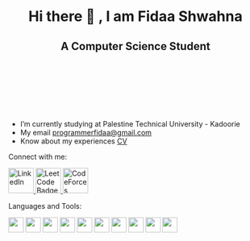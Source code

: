 <div align="center">
  <h1 style="border:none;">Hi there 👋 , I am Fidaa Shwahna</h1>
  <h2>A Computer Science Student</h2>
</div>

<br><br><br><br><br><br>

- I’m currently studying at Palestine Technical University - Kadoorie
- My email programmerfidaa@gmail.com
- Know about my experiences [CV](https://drive.google.com/file/d/1rhfLAVdVtq5SThTtNr-JQRmVrCv1poQk/view?usp=sharing)


Connect with me:
<div id="badges">
  <a href="https://www.linkedin.com/in/fidaa-shwahna-5408b22b6/">
    <img src="https://cdn-icons-png.flaticon.com/256/174/174857.png" alt="LinkedIn" style="width:50px;height:50px;">
  </a>

  
  <a href="https://leetcode.com/programmerfidaa/">
    <img src="https://user-images.githubusercontent.com/36547915/97088991-45da5d00-1652-11eb-900f-80d106540f4f.png" alt="LeetCode Badge" style="width:50px;height:50px;">
  </a>

 <a href="https://codeforces.com/profile/fidaa_shwahna">
    <img src="https://cdn.iconscout.com/icon/free/png-256/free-code-forces-3628695-3029920.png" alt="CodeForces Badge" style="width:50px;height:50px;">
  </a>
</div>


Languages and Tools:
<div>
    <img src="https://w7.pngwing.com/pngs/46/626/png-transparent-c-logo-the-c-programming-language-computer-icons-computer-programming-source-code-programming-miscellaneous-template-blue.png" style="width:30px;height:30px;">
    <img src="https://cdn.icon-icons.com/icons2/2415/PNG/512/java_original_wordmark_logo_icon_146459.png" style="width:30px;height:30px;">
    <img src="https://cdn.iconscout.com/icon/premium/png-256-thumb/html-2752158-2284975.png?f=webp" style="width:30px;height:30px;">
    <img src="https://static-00.iconduck.com/assets.00/file-type-css-icon-1806x2048-r5fwjl3p.png" style="width:30px;height:30px;">
    <img src="https://cdn.iconscout.com/icon/free/png-256/free-javascript-2038874-1720087.png" style="width:30px;height:30px;">
    <img src="https://cdn-icons-png.flaticon.com/512/5968/5968672.png" style="width:30px;height:30px;">
    <img src="https://cdn.iconscout.com/icon/free/png-256/free-python-3521655-2945099.png?f=webp" style="width:30px;height:30px;">
    <img src="https://static-00.iconduck.com/assets.00/flask-icon-1594x2048-84mjydzf.png" style="width:30px;height:30px;">
    <img src="https://static-00.iconduck.com/assets.00/c-sharp-c-icon-1822x2048-wuf3ijab.png" style="width:30px;height:30px;">
    <img src="https://cdn-icons-png.flaticon.com/512/5968/5968332.png" style="width:30px;height:30px;">
</div>

